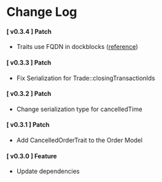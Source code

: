 # Change Log

#### [ v0.3.4 ] Patch
- Traits use FQDN in dockblocks ([reference](https://github.com/api-platform/core/issues/3349))

#### [ v0.3.3 ] Patch
- Fix Serialization for Trade::closingTransactionIds

#### [ v0.3.2 ] Patch
- Change serialization type for cancelledTime

#### [ v0.3.1 ] Patch
- Add CancelledOrderTrait to the Order Model

#### [ v0.3.0 ] Feature
- Update dependencies